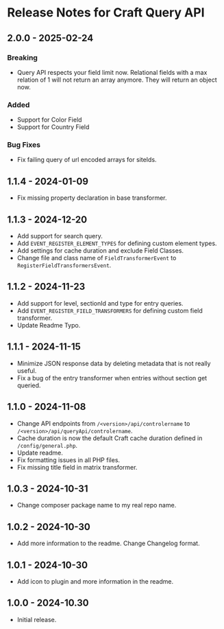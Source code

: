 # Release Notes for Craft Query API

## 2.0.0 - 2025-02-24
### Breaking
- Query API respects your field limit now. Relational fields with a max relation of 1 will not return an array anymore. They will return an object now.

### Added
- Support for Color Field
- Support for Country Field

### Bug Fixes
- Fix failing query of url encoded arrays for siteIds.

## 1.1.4 - 2024-01-09
- Fix missing property declaration in base transformer.

## 1.1.3 - 2024-12-20
- Add support for search query.
- Add `EVENT_REGISTER_ELEMENT_TYPES` for defining custom element types.
- Add settings for cache duration and exclude Field Classes.
- Change file and class name of `FieldTransformerEvent` to `RegisterFieldTransformersEvent`.

## 1.1.2 - 2024-11-23
- Add support for level, sectionId and type for entry queries.
- Add `EVENT_REGISTER_FIELD_TRANSFORMERS` for defining custom field transformer.
- Update Readme Typo.

## 1.1.1 - 2024-11-15
- Minimize JSON response data by deleting metadata that is not really useful.
- Fix a bug of the entry transformer when entries without section get queried.

## 1.1.0 - 2024-11-08
- Change API endpoints from `/<version>/api/controlername` to `/<version>/api/queryApi/controlername`.
- Cache duration is now the default Craft cache duration defined in `/config/general.php`.
- Update readme.
- Fix formatting issues in all PHP files.
- Fix missing title field in matrix transformer.

## 1.0.3 - 2024-10-31
- Change composer package name to my real repo name.

## 1.0.2 - 2024-10-30
- Add more information to the readme. Change Changelog format.

## 1.0.1 - 2024-10-30
- Add icon to plugin and more information in the readme.

## 1.0.0 - 2024-10.30
- Initial release.
